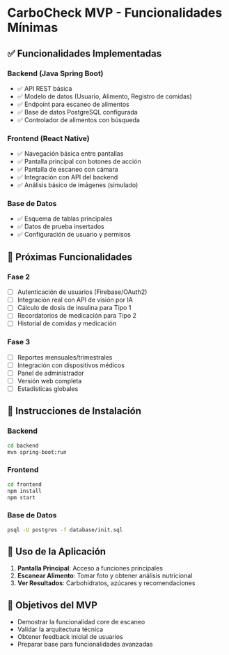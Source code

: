 # CarboCheck MVP - Funcionalidades Mínimas

## ✅ Funcionalidades Implementadas

### Backend (Java Spring Boot)
- ✅ API REST básica
- ✅ Modelo de datos (Usuario, Alimento, Registro de comidas)
- ✅ Endpoint para escaneo de alimentos
- ✅ Base de datos PostgreSQL configurada
- ✅ Controlador de alimentos con búsqueda

### Frontend (React Native)
- ✅ Navegación básica entre pantallas
- ✅ Pantalla principal con botones de acción
- ✅ Pantalla de escaneo con cámara
- ✅ Integración con API del backend
- ✅ Análisis básico de imágenes (simulado)

### Base de Datos
- ✅ Esquema de tablas principales
- ✅ Datos de prueba insertados
- ✅ Configuración de usuario y permisos

## 🚧 Próximas Funcionalidades

### Fase 2
- [ ] Autenticación de usuarios (Firebase/OAuth2)
- [ ] Integración real con API de visión por IA
- [ ] Cálculo de dosis de insulina para Tipo 1
- [ ] Recordatorios de medicación para Tipo 2
- [ ] Historial de comidas y medicación

### Fase 3
- [ ] Reportes mensuales/trimestrales
- [ ] Integración con dispositivos médicos
- [ ] Panel de administrador
- [ ] Versión web completa
- [ ] Estadísticas globales

## 🔧 Instrucciones de Instalación

### Backend
```bash
cd backend
mvn spring-boot:run
```

### Frontend
```bash
cd frontend
npm install
npm start
```

### Base de Datos
```bash
psql -U postgres -f database/init.sql
```

## 📱 Uso de la Aplicación

1. **Pantalla Principal**: Acceso a funciones principales
2. **Escanear Alimento**: Tomar foto y obtener análisis nutricional
3. **Ver Resultados**: Carbohidratos, azúcares y recomendaciones

## 🎯 Objetivos del MVP

- Demostrar la funcionalidad core de escaneo
- Validar la arquitectura técnica
- Obtener feedback inicial de usuarios
- Preparar base para funcionalidades avanzadas
